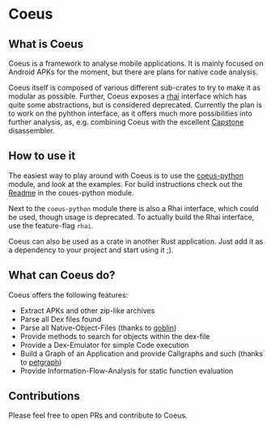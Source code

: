 # Coeus

## What is Coeus
Coeus is a framework to analyse mobile applications. It is mainly focused on Android APKs for the moment, but there are plans for native code analysis. 

Coeus itself is composed of various different sub-crates to try to make it as modular as possible. Further, Coeus exposes a [rhai](https://rhai.rs/) interface which has quite some abstractions, but is considered deprecated. Currently the plan is to work on the pyhthon interface, as it offers much more possibilities into further analysis, as, e.g. combining Coeus with the excellent [Capstone](https://www.capstone-engine.org/) disassembler.

## How to use it

The easiest way to play around with Coeus is to use the [coeus-python](./coeus-python) module, and look at the examples. For build instructions check out the [Readme](./coeus-python/README.md) in the coues-python module.

Next to the `coeus-python` module there is also a Rhai interface, which could be used, though usage is deprecated. To actually build the Rhai interface, use the feature-flag `rhai`.

Coeus can also be used as a crate in another Rust application. Just add it as a dependency to your project and start using it ;).

## What can Coeus do?

Coeus offers the following features:

- Extract APKs and other zip-like archives
- Parse all Dex files found
- Parse all Native-Object-Files (thanks to [goblin](https://docs.rs/goblin/0.5.1/goblin/))
- Provide methods to search for objects within the dex-file
- Provide a Dex-Emulator for simple Code execution
- Build a Graph of an Application and provide Callgraphs and such (thanks to [petgraph](https://docs.rs/petgraph/latest/petgraph/))
- Provide Information-Flow-Analysis for static function evaluation

## Contributions

Please feel free to open PRs and contribute to Coeus.